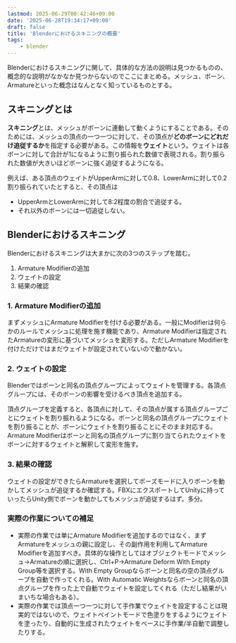 ```yaml
---
lastmod: 2025-06-29T00:42:46+09:00
date: '2025-06-28T19:34:17+09:00'
draft: false
title: 'Blenderにおけるスキニングの概要'
tags:
    - blender
---
```


Blenderにおけるスキニングに関して、具体的な方法の説明は見つかるものの、概念的な説明がなかなか見つからないのでここにまとめる。メッシュ、ボーン、Armatureといった概念はなんとなく知っているものとする。

## スキニングとは

**スキニング**とは、メッシュがボーンに連動して動くようにすることである。そのためには、メッシュの頂点の一つ一つに対して、その頂点が**どのボーンにどれだけ追従するか**を指定する必要がある。この情報を**ウェイト**という。ウェイトは各ボーンに対して合計が1になるように割り振られた数値で表現される。割り振られた数値が大きいほどボーンに強く追従するようになる。

例えば、ある頂点のウェイトがUpperArmに対して0.8、LowerArmに対して0.2割り振られていたとすると、その頂点は
- UpperArmとLowerArmに対して8:2程度の割合で追従する。
- それ以外のボーンには一切追従しない。

## Blenderにおけるスキニング

Blenderにおけるスキニングは大まかに次の3つのステップを踏む。

1. Armature Modifierの追加
2. ウェイトの設定
3. 結果の確認

### 1. Armature Modifierの追加

まずメッシュにArmature Modifierを付ける必要がある。一般にModifierは何らかのルールでメッシュに処理を施す機能であり、Armature Modifierは指定されたArmatureの変形に基づいてメッシュを変形する。ただしArmature Modifierを付けただけではまだウェイトが設定されていないので動かない。

### 2. ウェイトの設定

Blenderではボーンと同名の頂点グループによってウェイトを管理する。各頂点グループには、そのボーンの影響を受けるべき頂点を追加する。

頂点グループを定義すると、各頂点に対して、その頂点が属する頂点グループごとにウェイトを割り振れるようになる。ボーンと同名の頂点グループにウェイトを割り振ることが、ボーンにウェイトを割り振ることにそのまま対応する。Armature Modifierはボーンと同名の頂点グループに割り当てられたウェイトをボーンに対するウェイトと解釈して変形を施す。

### 3. 結果の確認

ウェイトの設定ができたらArmatureを選択してポーズモードに入りボーンを動かしてメッシュが追従するか確認する。FBXにエクスポートしてUnityに持っていったらUnity側でボーンを動かしてもメッシュが追従するはず。多分。

### 実際の作業についての補足

- 実際の作業では単にArmature Modifierを追加するのではなく、まずArmatureをメッシュの親に設定し、その副作用を利用してArmature Modifierを追加すべき。具体的な操作としてはオブジェクトモードでメッシュ→Armatureの順に選択し、Ctrl+P→Armature Deform With Empty Group等を選択する。With Empty Groupならボーンと同名の空の頂点グループを自動で作ってくれる。With Automatic Weightsならボーンと同名の頂点グループを作った上で自動でウェイトを設定してくれる（ただし結果がいまいちな場合もある）。
- 実際の作業では頂点一つ一つに対して手作業でウェイトを設定することは現実的ではないので、ウェイトペイントモードで色塗りをするようにウェイトを塗ったり、自動的に生成されたウェイトをベースに手作業/半自動で調整したりする。